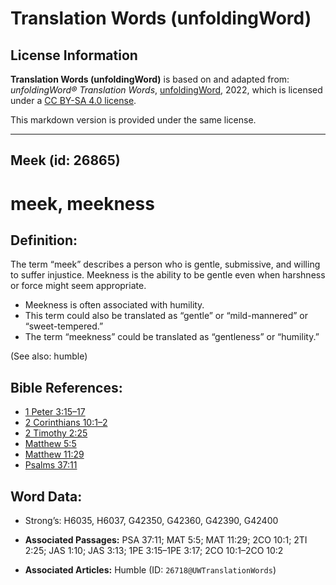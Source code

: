# Translation Words (unfoldingWord)

## License Information

**Translation Words (unfoldingWord)** is based on and adapted from: _unfoldingWord® Translation Words_, [unfoldingWord](https://unfoldingword.org/utw), 2022, which is licensed under a [CC BY-SA 4.0 license](https://creativecommons.org/licenses/by-sa/4.0/legalcode.en).

This markdown version is provided under the same license.



--------------------------------

## Meek (id: 26865)

meek, meekness
==============

Definition:
-----------

The term “meek” describes a person who is gentle, submissive, and willing to suffer injustice. Meekness is the ability to be gentle even when harshness or force might seem appropriate.

* Meekness is often associated with humility.
* This term could also be translated as “gentle” or “mild\-mannered” or “sweet\-tempered.”
* The term “meekness” could be translated as “gentleness” or “humility.”

(See also: humble)

Bible References:
-----------------

* [1 Peter 3:15–17](https://ref.ly/1Pet3:15-1Pet3:17)
* [2 Corinthians 10:1–2](https://ref.ly/2Cor10:1-2Cor10:2)
* [2 Timothy 2:25](https://ref.ly/2Tim2:25)
* [Matthew 5:5](https://ref.ly/Matt5:5)
* [Matthew 11:29](https://ref.ly/Matt11:29)
* [Psalms 37:11](https://ref.ly/Ps37:11)

Word Data:
----------

* Strong’s: H6035, H6037, G42350, G42360, G42390, G42400

* **Associated Passages:** PSA 37:11; MAT 5:5; MAT 11:29; 2CO 10:1; 2TI 2:25; JAS 1:10; JAS 3:13; 1PE 3:15–1PE 3:17; 2CO 10:1–2CO 10:2
* **Associated Articles:** Humble (ID: `26718@UWTranslationWords`)

